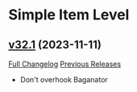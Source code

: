# Simple Item Level

## [v32.1](https://github.com/kemayo/wow-simpleitemlevel/tree/v32.1) (2023-11-11)
[Full Changelog](https://github.com/kemayo/wow-simpleitemlevel/compare/v32...v32.1) [Previous Releases](https://github.com/kemayo/wow-simpleitemlevel/releases)

- Don't overhook Baganator  
